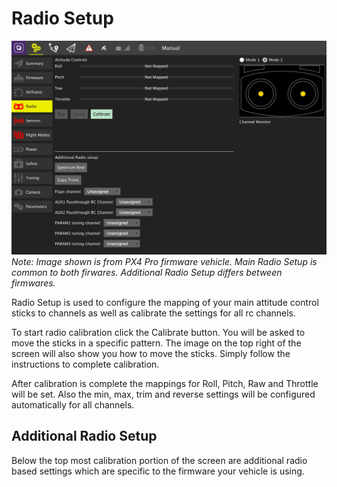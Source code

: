 # Radio Setup

![](../../images/setup/PX4Radio.jpg)
*Note: Image shown is from PX4 Pro firmware vehicle. Main Radio Setup is common to both firwares. Additional Radio Setup differs between firmwares.*

Radio Setup is used to configure the mapping of your main attitude control sticks to channels as well as calibrate the settings for all rc channels.

To start radio calibration click the Calibrate button. You will be asked to move the sticks in a specific pattern. The image on the top right of the screen will also show you how to move the sticks. Simply follow the instructions to complete calibration.

After calibration is complete the mappings for Roll, Pitch, Raw and Throttle will be set. Also the min, max, trim and reverse settings will be configured automatically for all channels.

## Additional Radio Setup

Below the top most calibration portion of the screen are additional radio based settings which are specific to the firmware your vehicle is using.